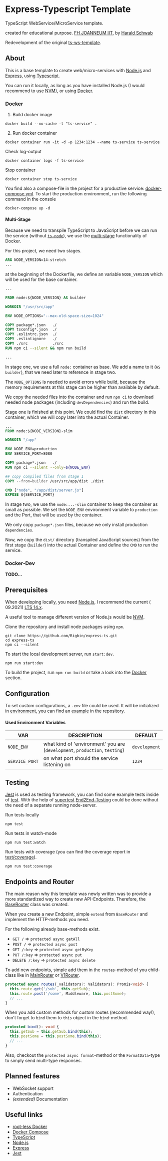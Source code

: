 # Express-Typescript Template

TypeScript WebService/MicroService template.

created for educational purpose. [FH JOANNEUM IIT](https://www.fh-joanneum.at/iit),
by [Harald Schwab](mailto:harald.schwab2@fh-joanneum.at)

Redevelopment of the original [ts-ws-template](https://github.com/Rigbin/ts-ws-template).

## About

This is a base template to create web/micro-services with [Node.js](https://nodejs.org/)
and [Express](https://expressjs.com/), using [Typescript](https://www.typescriptlang.org/).

You can run it locally, as long as you have installed Node.js (I would recommend to
use [NVM](https://github.com/nvm-sh/nvm)), or using [Docker](#docker).

### Docker

1. Build docker image
  ```console
  docker build --no-cache -t "ts-service" .
  ```
2. Run docker container
  ```console
  docker container run -it -d -p 1234:1234 --name ts-service ts-service
  ```

Check log-output
```console
docker container logs -f ts-service
```

Stop container
```console
docker container stop ts-service
```

You find also a compose-file in the project for a productive service: [docker-compose.yml](docker-compose.yml). To start the production environment, run the following command in the console

```console
docker-compose up -d
```

#### Multi-Stage
Because we need to transpile TypeScript to JavaScript before we can run the service (without [`ts-node`](https://github.com/TypeStrong/ts-node)), we use the [multi-stage](https://docs.docker.com/develop/develop-images/multistage-build/) functionality of Docker.

For this project, we need two stages.

```dockerfile
ARG NODE_VERSION=14-stretch
...
```
at the beginning of the Dockerfile, we define an variable `NODE_VERSION` which will be used for the base container.

```dockerfile
...

FROM node:${NODE_VERSION} AS builder

WORKDIR "/usr/src/app"

ENV NODE_OPTIONS="--max-old-space-size=1024"

COPY package*.json   ./
COPY tsconfig*.json  ./
COPY .eslintrc.json  ./
COPY .eslintignore   ./
COPY ./src           ./src
RUN npm ci --silent && npm run build

...
```
In stage one, we use a full `node:` container as base. We add a name to it (`AS builder`), that we need later to reference in stage two.

The `NODE_OPTIONS` is needed to avoid errors while build, because the memory requirements at this stage can be higher than available by default.

We copy the needed files into the container and run `npm ci` to download needed node packages (including `devDependencies`) and run the build.

Stage one is finished at this point. We could find the `dist` directory in this container, which we will copy later into the actual Container.

```Dockerfile
...
FROM node:${NODE_VERSION}-slim

WORKDIR "/app"

ENV NODE_ENV=production
ENV SERVICE_PORT=8080

COPY package*.json   ./
RUN npm ci --silent --only=${NODE_ENV}

## copy compiled files from stage 1
COPY --from=builder /usr/src/app/dist ./dist

CMD ["node", "/app/dist/server.js"]
EXPOSE ${SERVICE_PORT}
```

In stage two, we use the `node:...-slim` container to keep the container as small as possible. We set the `NODE_ENV` environment variable to `production` and the Port, that will be used by the container.

We only copy `package*.json` files, because we only install production `dependencies`.

Now, we copy the `dist/` directory (transpiled JavaScript sources) from the first stage (`builder`) into the actual Container and define the `CMD` to run the service.

### Docker-Dev

**TODO...**


## Prerequisites

When developing locally, you need [Node.js](https://nodejs.org/), I recommend the current (
09.2021) [LTS 14.x](https://nodejs.org/dist/latest-v14.x/).

A useful tool to manage different version of Node.js would be [NVM](https://github.com/nvm-sh/nvm).

Clone the repository and install node packages using `npm`.

```console
git clone https://github.com/Rigbin/express-ts.git
cd express-ts
npm ci --silent
```

To start the local development server, run `start:dev`.

```console
npm run start:dev
```

To build the project, run `npm run build` or take a look into the [Docker](#docker) section.

## Configuration
To set custom configurations, a `.env` file could be used. It will be initialized in [environment](./src/config/environment.ts), you can find an [example](.env.example) in the repository.

#### Used Environment Variables

| VAR | DESCRIPTION | DEFAULT |
| --- | ----------- | ------- |
| `NODE_ENV` | what kind of 'environment' you are (`development`, `production`, `testing`) | `development` |
| `SERVICE_PORT` | on what port should the service listening on | `1234` |


## Testing

[Jest](https://jestjs.io/) is used as testing framework, you can find some example tests inside of [test](./test). With
the help of [supertest](https://www.npmjs.com/package/supertest) [End2End-Testing](./test/e2e) could be done without the
need of a separate running node-server.

Run tests locally

```console
npm test
```

Run tests in watch-mode

```console
npm run test:watch
```

Run tests with coverage (you can find the coverage report in [test/coverage](./test/coverage)).

```console
npm run test:coverage
```

## Endpoints and Router

The main reason why this template was newly written was to provide a more standardized way to create new API-Endpoints.
Therefore, the [BaseRouter](./src/app/routes/base.router.ts) class was created.

When you create a new Endpoint, simple `extend` from `BaseRouter` and implement the HTTP-methods you need.

For the following already base-methods exist.

* `GET /` => `protected async getAll`
* `POST /` => `protected async post`
* `GET /:key` => `protected async getByKey`
* `PUT /:key` => `protected async put`
* `DELETE /:key` => `protected async delete`



To add new endpoints, simple add them in the `routes`-method of you child-class like in [MainRouter](./src/app/routes/main.router.ts)
or [V1Router](./src/app/routes/v1/v1.router.ts).

```typescript
protected async routes(_validators?: Validators): Promis<void> {
  this.route.get('/sub', this.getSub);
  this.route.post('/some', Middleware, this.postSome);
  // ...
}
```

When you add custom methods for custom routes (recommended way!), don't forget to `bind` them to `this` object in the `bind`-method.

```typescript
protected bind(): void {
  this.getSub = this.getSub.bind(this);
  this.postSome = this.postSome.bind(this);
  // ...
}
```

Also, checkout the `protected async format`-method or the `FormatData`-type to simply send multi-type responses.

## Planned features
* WebSocket support
* Authentication
* *(extended)* Documentation


## Useful links

* [root-less Docker](https://docs.docker.com/engine/security/rootless/)
* [Docker Compose](https://docs.docker.com/compose/)
* [TypeScript](https://www.typescriptlang.org/)
* [Node.js](https://nodejs.org/)
* [Express](https://expressjs.com/)
* [Jest](https://jestjs.io/)
